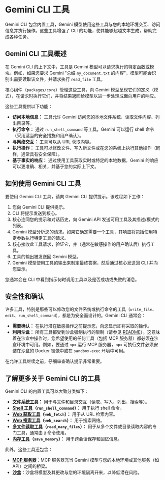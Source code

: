 # Gemini CLI 工具

Gemini CLI 包含内置工具，Gemini 模型使用这些工具与您的本地环境交互、访问信息并执行操作。这些工具增强了 CLI 的功能，使其能够超越文本生成，帮助完成各种任务。

## Gemini CLI 工具概述

在 Gemini CLI 的上下文中，工具是 Gemini 模型可以请求执行的特定函数或模块。例如，如果您要求 Gemini "总结 `my_document.txt` 的内容"，模型可能会识别出需要读取该文件，并请求执行 `read_file` 工具。

核心组件（`packages/core`）管理这些工具，向 Gemini 模型呈现它们的定义（模式），在请求时执行它们，并将结果返回给模型以进一步处理成面向用户的响应。

这些工具提供以下功能：

- **访问本地信息：** 工具允许 Gemini 访问您的本地文件系统、读取文件内容、列出目录等。
- **执行命令：** 通过 `run_shell_command` 等工具，Gemini 可以运行 shell 命令（采用适当的安全措施和用户确认）。
- **与网络交互：** 工具可以从 URL 获取内容。
- **执行操作：** 工具可以修改文件、写入新文件或在您的系统上执行其他操作（同样，通常具有安全保障）。
- **基于事实的响应：** 通过使用工具获取实时或特定的本地数据，Gemini 的响应可以更准确、相关，并基于您的实际上下文。

## 如何使用 Gemini CLI 工具

要使用 Gemini CLI 工具，请向 Gemini CLI 提供提示。该过程如下工作：

1. 您向 Gemini CLI 提供提示。
2. CLI 将提示发送到核心。
3. 核心连同您的提示和对话历史，向 Gemini API 发送可用工具及其描述/模式的列表。
4. Gemini 模型分析您的请求。如果它确定需要一个工具，其响应将包括使用特定参数执行特定工具的请求。
5. 核心接收此工具请求，验证它，并（通常在敏感操作的用户确认后）执行工具。
6. 工具的输出被发送回 Gemini 模型。
7. Gemini 模型使用工具的输出来制定最终答案，然后通过核心发送回 CLI 并向您显示。

您通常会在 CLI 中看到指示何时调用工具以及是否成功或失败的消息。

## 安全性和确认

许多工具，特别是那些可以修改您的文件系统或执行命令的工具（`write_file`、`edit`、`run_shell_command`），都是为安全而设计的。Gemini CLI 通常会：

- **需要确认：** 在执行潜在敏感操作之前提示您，向您显示即将采取的操作。
- **利用沙盒：** 所有工具都受到沙盒强制执行的限制（请参见 [README](../../README.md#sandboxing)）。这意味着在沙盒中操作时，您希望使用的任何工具（包括 MCP 服务器）都必须在沙盒环境中可用。例如，要通过 `npx` 运行 MCP 服务器，`npx` 可执行文件必须安装在沙盒的 Docker 镜像中或在 `sandbox-exec` 环境中可用。

在允许工具继续之前，仔细审查确认提示非常重要。

## 了解更多关于 Gemini CLI 的工具

Gemini CLI 的内置工具可以大致分类如下：

- **[文件系统工具](./file-system.md)：** 用于与文件和目录交互（读取、写入、列出、搜索等）。
- **[Shell 工具](./shell.md)（`run_shell_command`）：** 用于执行 shell 命令。
- **[Web 获取工具](./web-fetch.md)（`web_fetch`）：** 用于从 URL 检索内容。
- **[Web 搜索工具](./web-search.md)（`web_search`）：** 用于搜索网络。
- **[多文件读取工具](./multi-file.md)（`read_many_files`）：** 用于从多个文件或目录读取内容的专门工具，通常由 `@` 命令使用。
- **[内存工具](./memory.md)（`save_memory`）：** 用于跨会话保存和回忆信息。

此外，这些工具还包含：

- **[MCP 服务器](./mcp-server.md)**：MCP 服务器充当 Gemini 模型与您的本地环境或其他服务（如 API）之间的桥梁。
- **[沙盒](../sandbox.md)**：沙盒将模型及其更改与您的环境隔离开来，以降低潜在风险。